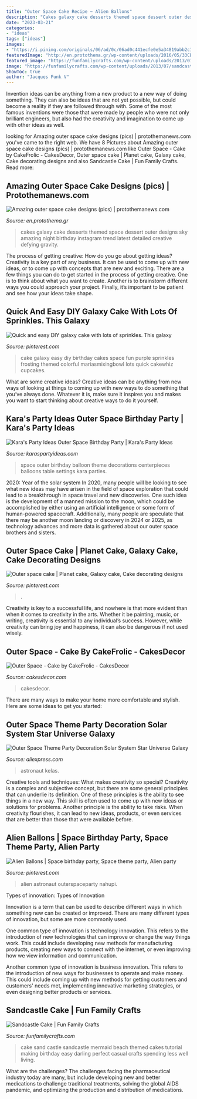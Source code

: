 ```yaml
---
title: "Outer Space Cake Recipe ~ Alien Ballons"
description: "Cakes galaxy cake desserts themed space dessert outer designs sky amazing night birthday instagram trend latest detailed creative defying gravity"
date: "2023-03-21"
categories:
- "ideas"
tags: ["ideas"]
images:
- "https://i.pinimg.com/originals/06/ad/0c/06ad0c441ecfe0e5a34819abb2c1e8b8.jpg"
featuredImage: "http://en.protothema.gr/wp-content/uploads/2016/05/33CE910500000578-3572235-image-m-9_1462320479413.jpg"
featured_image: "https://funfamilycrafts.com/wp-content/uploads/2013/07/sandcastle-cake.jpg"
image: "https://funfamilycrafts.com/wp-content/uploads/2013/07/sandcastle-cake.jpg"
ShowToc: true
author: "Jacques Funk V"
---
```



Invention ideas can be anything from a new product to a new way of doing something. They can also be ideas that are not yet possible, but could become a reality if they are followed through with. Some of the most famous inventions were those that were made by people who were not only brilliant engineers, but also had the creativity and imagination to come up with other ideas as well.

	

		
looking for Amazing outer space cake designs (pics) | protothemanews.com you've came to the right web. We have 8 Pictures about Amazing outer space cake designs (pics) | protothemanews.com like Outer Space - Cake by CakeFrolic - CakesDecor, Outer space cake | Planet cake, Galaxy cake, Cake decorating designs and also Sandcastle Cake | Fun Family Crafts. Read more:
		
    
## Amazing Outer Space Cake Designs (pics) | Protothemanews.com

<img loading=lazy src="http://en.protothema.gr/wp-content/uploads/2016/05/33CE910500000578-3572235-image-m-9_1462320479413.jpg" onerror="this.onerror=null;this.src='https://tse2.mm.bing.net/th?id=OIP.fdGOHeSeDOKl-kG46wJXqwHaHY&amp;pid=15.1';" alt="Amazing outer space cake designs (pics) | protothemanews.com">

_Source: en.protothema.gr_

>cakes galaxy cake desserts themed space dessert outer designs sky amazing night birthday instagram trend latest detailed creative defying gravity. 

	

The process of getting creative: How do you go about getting ideas?
Creativity is a key part of any business. It can be used to come up with new ideas, or to come up with concepts that are new and exciting. There are a few things you can do to get started in the process of getting creative. One is to think about what you want to create. Another is to brainstorm different ways you could approach your project. Finally, it’s important to be patient and see how your ideas take shape.

    
## Quick And Easy DIY Galaxy Cake With Lots Of Sprinkles. This Galaxy

<img loading=lazy src="https://i.pinimg.com/originals/06/ad/0c/06ad0c441ecfe0e5a34819abb2c1e8b8.jpg" onerror="this.onerror=null;this.src='https://tse3.mm.bing.net/th?id=OIP.c4VBHrugRShnfwOnwlT_7gHaLn&amp;pid=15.1';" alt="Quick and easy DIY galaxy cake with lots of sprinkles. This galaxy">

_Source: pinterest.com_

>cake galaxy easy diy birthday cakes space fun purple sprinkles frosting themed colorful mariasmixingbowl lots quick cakewhiz cupcakes. 

	

What are some creative ideas?
Creative ideas can be anything from new ways of looking at things to coming up with new ways to do something that you’ve always done. Whatever it is, make sure it inspires you and makes you want to start thinking about creative ways to do it yourself.

    
## Kara&#039;s Party Ideas Outer Space Birthday Party | Kara&#039;s Party Ideas

<img loading=lazy src="https://karaspartyideas.com/wp-content/uploads/2018/11/Outer-Space-Birthday-Party-via-Karas-Party-Ideas.com15.jpeg" onerror="this.onerror=null;this.src='https://tse1.mm.bing.net/th?id=OIP.PrpXPUwbNPYL8_NwOb9ZIwHaLH&amp;pid=15.1';" alt="Kara&#039;s Party Ideas Outer Space Birthday Party | Kara&#039;s Party Ideas">

_Source: karaspartyideas.com_

>space outer birthday balloon theme decorations centerpieces balloons table settings kara parties. 

	

2020: Year of the solar system
In 2020, many people will be looking to see what new ideas may have arisen in the field of space exploration that could lead to a breakthrough in space travel and new discoveries. One such idea is the development of a manned mission to the moon, which could be accomplished by either using an artificial intelligence or some form of human-powered spacecraft. Additionally, many people are speculate that there may be another moon landing or discovery in 2024 or 2025, as technology advances and more data is gathered about our outer space brothers and sisters.

    
## Outer Space Cake | Planet Cake, Galaxy Cake, Cake Decorating Designs

<img loading=lazy src="https://i.pinimg.com/736x/f6/c2/b1/f6c2b19a2d0ba243dcb8b41182abae15--outer-space-party.jpg" onerror="this.onerror=null;this.src='https://tse1.mm.bing.net/th?id=OIP.z3jvkWf48488WiCqXM67sQHaJQ&amp;pid=15.1';" alt="Outer space cake | Planet cake, Galaxy cake, Cake decorating designs">

_Source: pinterest.com_

>. 

	

Creativity is key to a successful life, and nowhere is that more evident than when it comes to creativity in the arts. Whether it be painting, music, or writing, creativity is essential to any individual’s success. However, while creativity can bring joy and happiness, it can also be dangerous if not used wisely.

    
## Outer Space - Cake By CakeFrolic - CakesDecor

<img loading=lazy src="https://pic.cakesdecor.com/m/cfhba4dqtwrz6vz7j6hg.jpg" onerror="this.onerror=null;this.src='https://tse4.mm.bing.net/th?id=OIP.n35b47fz2HQL3yWY8bmbywHaKO&amp;pid=15.1';" alt="Outer Space - Cake by CakeFrolic - CakesDecor">

_Source: cakesdecor.com_

>cakesdecor. 

	

There are many ways to make your home more comfortable and stylish. Here are some ideas to get you started: 

    
## Outer Space Theme Party Decoration Solar System Star Universe Galaxy

<img loading=lazy src="http://ae01.alicdn.com/kf/HTB1stadaOrxK1RkHFCcq6AQCVXaI.jpg" onerror="this.onerror=null;this.src='https://tse1.mm.bing.net/th?id=OIP.HtB7WyXOMLlsEOwuv1qI9AHaHa&amp;pid=15.1';" alt="Outer Space Theme Party Decoration Solar System Star Universe Galaxy">

_Source: aliexpress.com_

>astronaut kelas. 

	

Creative tools and techniques: What makes creativity so special?
Creativity is a complex and subjective concept, but there are some general principles that can underlie its definition. One of these principles is the ability to see things in a new way. This skill is often used to come up with new ideas or solutions for problems. Another principle is the ability to take risks. When creativity flourishes, it can lead to new ideas, products, or even services that are better than those that were available before.

    
## Alien Ballons | Space Birthday Party, Space Theme Party, Alien Party

<img loading=lazy src="https://i.pinimg.com/originals/7a/8c/da/7a8cda9cd1ff8866967fb161de201d25.jpg" onerror="this.onerror=null;this.src='https://tse3.mm.bing.net/th?id=OIP.Je1zz6hgy5Ee3vEJc_2FXwHaJ4&amp;pid=15.1';" alt="Alien Ballons | Space birthday party, Space theme party, Alien party">

_Source: pinterest.com_

>alien astronaut outerspaceparty nahupi. 

	

Types of innovation:
Types of Innovation

Innovation is a term that can be used to describe different ways in which something new can be created or improved. There are many different types of innovation, but some are more commonly used.

One common type of innovation is technology innovation. This refers to the introduction of new technologies that can improve or change the way things work. This could include developing new methods for manufacturing products, creating new ways to connect with the internet, or even improving how we view information and communication.

Another common type of innovation is business innovation. This refers to the introduction of new ways for businesses to operate and make money. This could include coming up with new methods for getting customers and customers' needs met, implementing innovative marketing strategies, or even designing better products or services.

    
## Sandcastle Cake | Fun Family Crafts

<img loading=lazy src="https://funfamilycrafts.com/wp-content/uploads/2013/07/sandcastle-cake.jpg" onerror="this.onerror=null;this.src='https://tse1.mm.bing.net/th?id=OIP.Cf7dyBOpvKvT30x0nULFuAHaE8&amp;pid=15.1';" alt="Sandcastle Cake | Fun Family Crafts">

_Source: funfamilycrafts.com_

>cake sand castle sandcastle mermaid beach themed cakes tutorial making birthday easy darling perfect casual crafts spending less well living. 

	

What are the challenges?
The challenges facing the pharmaceutical industry today are many, but include developing new and better medications to challenge traditional treatments, solving the global AIDS pandemic, and optimizing the production and distribution of medications.

